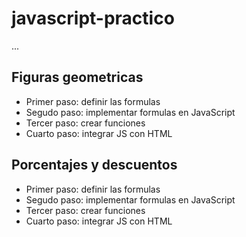 # javascript-practico

...

## Figuras geometricas

- Primer paso: definir las formulas
- Segudo paso: implementar formulas en JavaScript
- Tercer paso: crear funciones
- Cuarto paso: integrar JS con HTML 

## Porcentajes y descuentos

- Primer paso: definir las formulas
- Segudo paso: implementar formulas en JavaScript
- Tercer paso: crear funciones
- Cuarto paso: integrar JS con HTML 